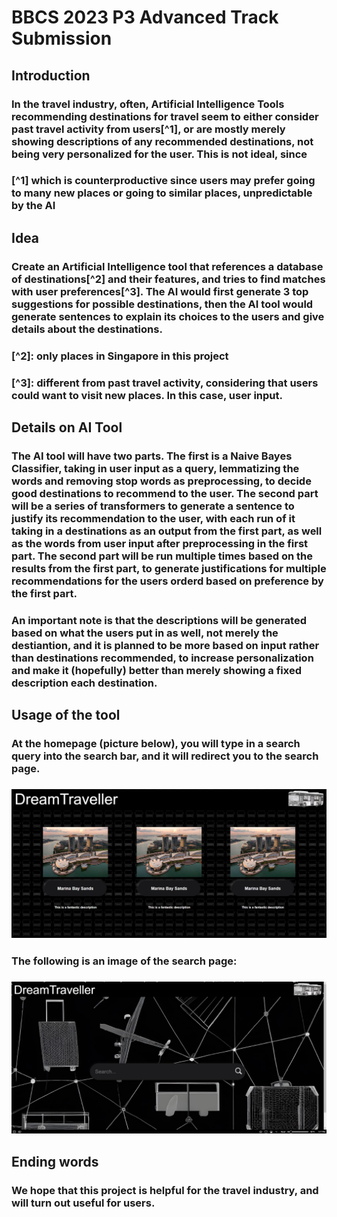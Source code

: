 # BBCS 2023 P3 Advanced Track Submission 
## Introduction 
### In the travel industry, often, Artificial Intelligence Tools recommending destinations for travel seem to either consider past travel activity from users[^1], or are mostly merely showing descriptions of any recommended destinations, not being very personalized for the user. This is not ideal, since 
### [^1] which is counterproductive since users may prefer going to many new places or going to similar places, unpredictable by the AI 
## Idea 
### Create an Artificial Intelligence tool that references a database of destinations[^2] and their features, and tries to find matches with user preferences[^3]. The AI would first generate 3 top suggestions for possible destinations, then the AI tool would generate sentences to explain its choices to the users and give details about the destinations. 
### [^2]: only places in Singapore in this project 
### [^3]: different from past travel activity, considering that users could want to visit new places. In this case, user input. 
## Details on AI Tool 
### The AI tool will have two parts. The first is a Naive Bayes Classifier, taking in user input as a query, lemmatizing the words and removing stop words as preprocessing, to decide good destinations to recommend to the user. The second part will be a series of transformers to generate a sentence to justify its recommendation to the user, with each run of it taking in a destinations as an output from the first part, as well as the words from user input after preprocessing in the first part. The second part will be run multiple times based on the results from the first part, to generate justifications for multiple recommendations for the users orderd based on preference by the first part. 
### An important note is that the descriptions will be generated based on what the users put in as well, not merely the destiantion, and it is planned to be more based on input rather than destinations recommended, to increase personalization and make it (hopefully) better than merely showing a fixed description each destination. 
## Usage of the tool 
### At the homepage (picture below), you will type in a search query into the search bar, and it will redirect you to the search page. 
### ![Image of homepage of website](/static/images/homepage.jpeg) 
### The following is an image of the search page: 
### ![Image of search page of website](/static/images/searchpage.jpeg) 
## Ending words 
### We hope that this project is helpful for the travel industry, and will turn out useful for users. 
